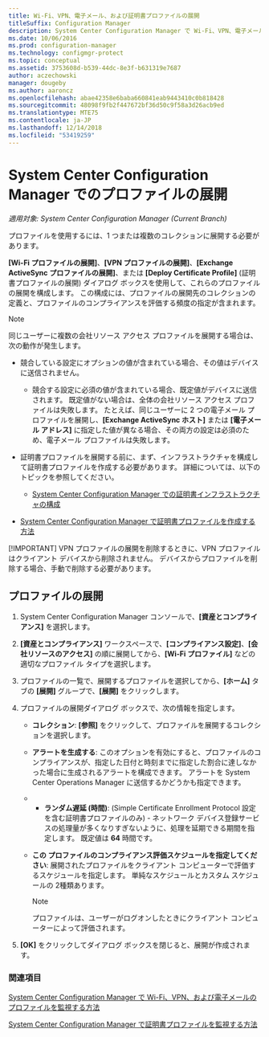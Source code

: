 ```yaml
---
title: Wi-Fi、VPN、電子メール、および証明書プロファイルの展開
titleSuffix: Configuration Manager
description: System Center Configuration Manager で Wi-Fi、VPN、電子メール、および証明書のプロファイルを展開する方法について説明します。
ms.date: 10/06/2016
ms.prod: configuration-manager
ms.technology: configmgr-protect
ms.topic: conceptual
ms.assetid: 3753608d-b539-44dc-8e3f-b631319e7687
author: aczechowski
manager: dougeby
ms.author: aaroncz
ms.openlocfilehash: abae42358e6baba660841eab9443410c0b818428
ms.sourcegitcommit: 48098f9fb2f447672bf36d50c9f58a3d26acb9ed
ms.translationtype: MTE75
ms.contentlocale: ja-JP
ms.lasthandoff: 12/14/2018
ms.locfileid: "53419259"
---
```

# <a name="deploy-profiles-in-system-center-configuration-manager"></a>System Center Configuration Manager でのプロファイルの展開

*適用対象: System Center Configuration Manager (Current Branch)*

プロファイルを使用するには、1 つまたは複数のコレクションに展開する必要があります。  

 **[Wi-Fi プロファイルの展開]**、**[VPN プロファイルの展開]**、**[Exchange ActiveSync プロファイルの展開]**、または **[Deploy Certificate Profile]** (証明書プロファイルの展開) ダイアログ ボックスを使用して、これらのプロファイルの展開を構成します。 この構成には、プロファイルの展開先のコレクションの定義と、プロファイルのコンプライアンスを評価する頻度の指定が含まれます。  

> [!NOTE]
>  同じユーザーに複数の会社リソース アクセス プロファイルを展開する場合は、次の動作が発生します。  
> 
> - 競合している設定にオプションの値が含まれている場合、その値はデバイスに送信されません。  
>   -   競合する設定に必須の値が含まれている場合、既定値がデバイスに送信されます。 既定値がない場合は、全体の会社リソース アクセス プロファイルは失敗します。 たとえば、同じユーザーに 2 つの電子メール プロファイルを展開し、**[Exchange ActiveSync ホスト]** または **[電子メール アドレス]** に指定した値が異なる場合、その両方の設定は必須のため、電子メール プロファイルは失敗します。  
> 
> - 証明書プロファイルを展開する前に、まず、インフラストラクチャを構成して証明書プロファイルを作成する必要があります。 詳細については、以下のトピックを参照してください。  
> 
>   -   [System Center Configuration Manager での証明書インフラストラクチャの構成](certificate-infrastructure.md)  
> - [System Center Configuration Manager で証明書プロファイルを作成する方法](create-certificate-profiles.md)    
> 
> [!IMPORTANT]
>  VPN プロファイルの展開を削除するときに、VPN プロファイルはクライアント デバイスから削除されません。 デバイスからプロファイルを削除する場合、手動で削除する必要があります。

## <a name="deploying--profiles"></a>プロファイルの展開  


1.  System Center Configuration Manager コンソールで、**[資産とコンプライアンス]** を選択します。  

2.  **[資産とコンプライアンス]** ワークスペースで、**[コンプライアンス設定]**、**[会社リソースのアクセス]** の順に展開してから、**[Wi-Fi プロファイル]** などの適切なプロファイル タイプを選択します。  

3.  プロファイルの一覧で、展開するプロファイルを選択してから、**[ホーム]** タブの **[展開]** グループで、**[展開]** をクリックします。  

4.  プロファイルの展開ダイアログ ボックスで、次の情報を指定します。  

    -   **コレクション**: **[参照]** をクリックして、プロファイルを展開するコレクションを選択します。  

    -   **アラートを生成する**: このオプションを有効にすると、プロファイルのコンプライアンスが、指定した日付と時刻までに指定した割合に達しなかった場合に生成されるアラートを構成できます。 アラートを System Center Operations Manager に送信するかどうかも指定できます。  

    -   -   **ランダム遅延 (時間)**: (Simple Certificate Enrollment Protocol 設定を含む証明書プロファイルのみ) - ネットワーク デバイス登録サービスの処理量が多くなりすぎないように、処理を延期できる期間を指定します。 既定値は **64** 時間です。  

    -   **この <type> プロファイルのコンプライアンス評価スケジュールを指定してください**: 展開されたプロファイルをクライアント コンピューターで評価するスケジュールを指定します。 単純なスケジュールとカスタム スケジュールの 2種類あります。  

        > [!NOTE]  
        >  プロファイルは、ユーザーがログオンしたときにクライアント コンピューターによって評価されます。  

5.  **[OK]** をクリックしてダイアログ ボックスを閉じると、展開が作成されます。

### <a name="see-also"></a>関連項目  

[System Center Configuration Manager で Wi-Fi、VPN、および電子メールのプロファイルを監視する方法](monitor-wifi-email-vpn-profiles.md)

[System Center Configuration Manager で証明書プロファイルを監視する方法](monitor-certificate-profiles.md)
